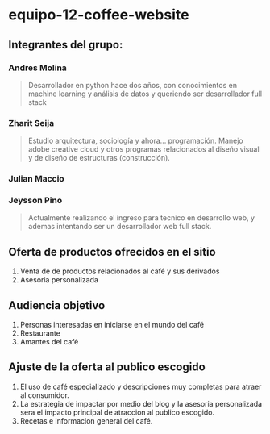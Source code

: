 # equipo-12-coffee-website

## Integrantes del grupo:

### Andres Molina

> Desarrollador en python hace dos años, con conocimientos en machine learning y análisis de datos y queriendo ser desarrollador full stack

### Zharit Seija

> Estudio arquitectura, sociología y ahora... programación. Manejo adobe creative cloud y otros programas relacionados al diseño visual y de diseño de estructuras (construcción).

### Julian Maccio

### Jeysson Pino
> Actualmente realizando el ingreso para tecnico en desarrollo web, y ademas intentando ser un desarrollador web full stack.

## Oferta de productos ofrecidos en el sitio

1. Venta de de productos relacionados al café y sus derivados
2. Asesoria personalizada

## Audiencia objetivo

1. Personas interesadas en iniciarse en el mundo del café
2. Restaurante
3. Amantes del café

## Ajuste de la oferta al publico escogido

1. El uso de café especializado y descripciones muy completas para atraer al consumidor.
2. La estrategia de impactar por medio del blog y la asesoria personalizada sera el impacto principal de atraccion al publico escogido.
3. Recetas e informacion general del café.

